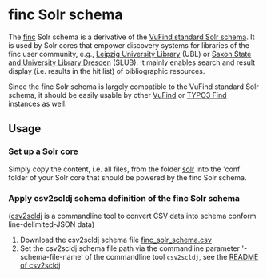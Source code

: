 # finc Solr schema

The [finc](https://finc.info) Solr schema is a derivative of the [VuFind standard Solr schema](https://github.com/vufind-org/vufind/tree/master/solr/vufind/biblio/conf). It is used by Solr cores that empower discovery systems for libraries of the finc user community, e.g.,  [Leipzig University Library]( http://www.ub.uni-leipzig.de/) (UBL) or [Saxon State and University Library Dresden](https://www.slub-dresden.de/) (SLUB). 
It mainly enables search and result display (i.e. results in the hit list) of bibliographic resources.

Since the finc Solr schema is largely compatible to the VuFind standard Solr schema, it should be easily usable by other [VuFind](https://github.com/vufind-org/vufind) or [TYPO3 Find](https://github.com/subugoe/typo3-find) instances as well.

## Usage

### Set up a Solr core

Simply copy the content, i.e. all files, from the folder [solr](solr) into the 'conf' folder of your Solr core that should be powered by the finc Solr schema.

### Apply csv2scldj schema definition of the finc Solr schema

([csv2scldj](https://github.com/slub/csv2scldj) is a commandline tool to convert CSV data into schema conform line-delimited-JSON data)

1. Download the csv2scldj schema file [finc_solr_schema.csv](csv2scldj/finc_solr_schema.csv)
2. Set the csv2scldj schema file path via the commandline parameter '-schema-file-name' of the commandline tool ```csv2scldj```, see the [README of csv2scldj](https://github.com/slub/csv2scldj/blob/master/README.md)